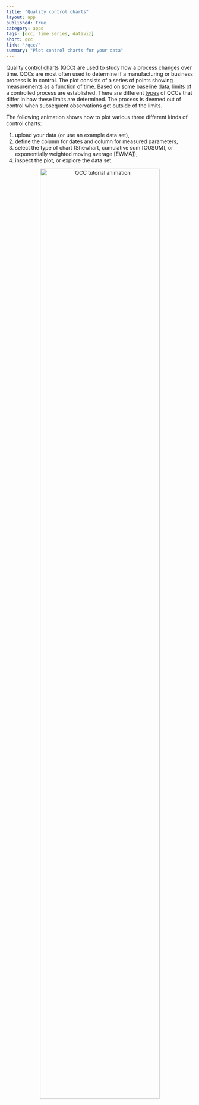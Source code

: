 ```yaml
---
title: "Quality control charts"
layout: app
published: true
category: apps
tags: [qcc, time series, dataviz]
short: qcc
link: "/qcc/"
summary: "Plot control charts for your data"
---
```


Quality [control charts](https://en.wikipedia.org/wiki/Control_chart) (QCC) are used to study how
a process changes over time. QCCs are most often used to determine if a manufacturing or business process is in control.
The plot consists of a series of points showing measurements as a function of time. Based on some baseline data, limits of a controlled process are established. There are different [types](https://en.wikipedia.org/wiki/Control_chart#Types_of_charts) of QCCs that differ in how these limits are determined.
The process is deemed out of control when subsequent observations get outside of the limits.

The following animation shows how to plot various three different kinds of
control charts:

1. upload your data (or use an example data set),
2. define the column for dates and column for measured parameters,
3. select the type of chart (Shewhart, cumulative sum [CUSUM], or exponentially weighted moving average [EWMA]),
4. inspect the plot, or explore the data set.

<center>
<img src="{{ site.baseurl }}/images/apps/qcc/qcc.gif" class="img-responsive" alt="QCC tutorial animation" width="80%">
</center>
